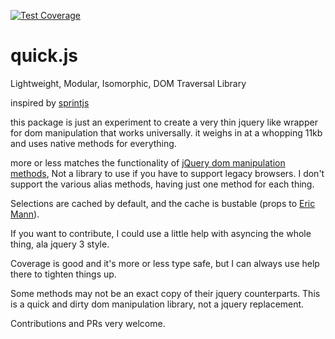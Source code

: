[![Test Coverage](https://codeclimate.com/github/rossPatton/quick.js/badges/coverage.svg)](https://codeclimate.com/github/rossPatton/quick.js/coverage)

# quick.js
Lightweight, Modular, Isomorphic, DOM Traversal Library

inspired by [sprintjs](https://github.com/bendc/sprint)

this package is just an experiment to create a very thin jquery like wrapper for dom manipulation that works universally. it weighs in at a whopping 11kb and uses native methods for everything.

more or less matches the functionality of [jQuery dom manipulation methods](https://api.jquery.com/category/manipulation/), Not a library to use if you have to support legacy browsers. I don't support the various alias methods, having just one method for each thing.

Selections are cached by default, and the cache is bustable (props to [Eric Mann](http://ttmm.io/tech/selector-caching-jquery/)).

If you want to contribute, I could use a little help with asyncing the whole thing, ala jquery 3 style.

Coverage is good and it's more or less type safe, but I can always use help there to tighten things up.

Some methods may not be an exact copy of their jquery counterparts. This is a quick and dirty dom manipulation library, not a jquery replacement.

Contributions and PRs very welcome.
